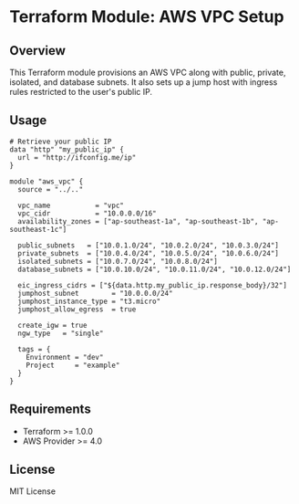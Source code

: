 # Terraform Module: AWS VPC Setup

## Overview

This Terraform module provisions an AWS VPC along with public, private, isolated, and database subnets. It also sets up a jump host with ingress rules restricted to the user's public IP.

## Usage

```hcl
# Retrieve your public IP
data "http" "my_public_ip" {
  url = "http://ifconfig.me/ip"
}

module "aws_vpc" {
  source = "../.."

  vpc_name           = "vpc"
  vpc_cidr           = "10.0.0.0/16"
  availability_zones = ["ap-southeast-1a", "ap-southeast-1b", "ap-southeast-1c"]

  public_subnets   = ["10.0.1.0/24", "10.0.2.0/24", "10.0.3.0/24"]
  private_subnets  = ["10.0.4.0/24", "10.0.5.0/24", "10.0.6.0/24"]
  isolated_subnets = ["10.0.7.0/24", "10.0.8.0/24"]
  database_subnets = ["10.0.10.0/24", "10.0.11.0/24", "10.0.12.0/24"]

  eic_ingress_cidrs = ["${data.http.my_public_ip.response_body}/32"]
  jumphost_subnet        = "10.0.0.0/24"
  jumphost_instance_type = "t3.micro"
  jumphost_allow_egress  = true

  create_igw = true
  ngw_type   = "single"

  tags = {
    Environment = "dev"
    Project     = "example"
  }
}
```

## Requirements

- Terraform >= 1.0.0
- AWS Provider >= 4.0

## License

MIT License
